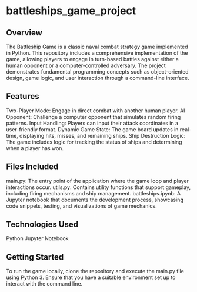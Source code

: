 # battleships_game_project

## Overview
The Battleship Game is a classic naval combat strategy game implemented in Python. This repository includes a comprehensive implementation of the game, allowing players to engage in turn-based battles against either a human opponent or a computer-controlled adversary. The project demonstrates fundamental programming concepts such as object-oriented design, game logic, and user interaction through a command-line interface.

## Features
Two-Player Mode: Engage in direct combat with another human player.
AI Opponent: Challenge a computer opponent that simulates random firing patterns.
Input Handling: Players can input their attack coordinates in a user-friendly format.
Dynamic Game State: The game board updates in real-time, displaying hits, misses, and remaining ships.
Ship Destruction Logic: The game includes logic for tracking the status of ships and determining when a player has won.

## Files Included
main.py: The entry point of the application where the game loop and player interactions occur.
utils.py: Contains utility functions that support gameplay, including firing mechanisms and ship management.
battleships.ipynb: A Jupyter notebook that documents the development process, showcasing code snippets, testing, and visualizations of game mechanics.

## Technologies Used
Python
Jupyter Notebook

## Getting Started
To run the game locally, clone the repository and execute the main.py file using Python 3. Ensure that you have a suitable environment set up to interact with the command line.
